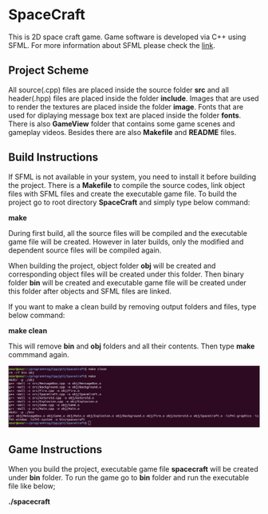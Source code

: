 # SpaceCraft

This is 2D space craft game. Game software is developed via C++ using SFML. For more information about SFML please check the [link](https://www.sfml-dev.org/).


## Project Scheme

All source(.cpp) files are placed inside the source folder **src** and all header(.hpp) files are placed inside the folder **include**. Images that are used to render the textures are placed inside the folder **image**. Fonts that are used for diplaying message box text are placed inside the folder **fonts**. There is also **GameView** folder that contains some game scenes and gameplay videos. Besides there are also **Makefile** and **README** files.


## Build Instructions

If SFML is not available in your system, you need to install it before building the project. There is a **Makefile** to compile the source codes, link object files with SFML files and create the executable game file. To build the project go to root directory **SpaceCraft** and simply type below command:

**make**

During first build, all the source files will be compiled and the executable game file will be created. However in later builds, only the modified and dependent source files will be compiled again.

When building the project, object folder **obj** will be created and corresponding object files will be created under this folder. Then binary folder **bin** will be created and executable game file will be created under this folder after objects and SFML files are linked.

If you want to make a clean build by removing output folders and files, type below command:

**make clean**

This will remove **bin** and **obj** folders and all their contents. Then type **make** commmand again.

![View_1](https://github.com/onurazbar/SpaceCraft/blob/main/GameView/View_1.png)


## Game Instructions

When you build the project, executable game file **spacecraft** will be created under **bin** folder. To run the game go to **bin** folder and run the executable file like below;

**./spacecraft**
